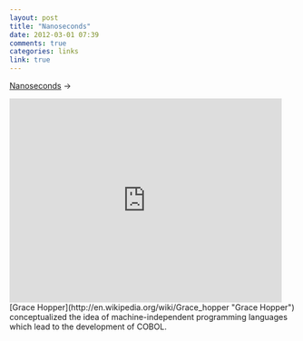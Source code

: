 ```yaml
---
layout: post
title: "Nanoseconds"
date: 2012-03-01 07:39
comments: true
categories: links
link: true
---
```

[Nanoseconds](http://www.youtube.com/watch?v=JEpsKnWZrJ8 "Nanoseconds") &rarr;  
<iframe width="480" height="360" src="http://www.youtube.com/embed/JEpsKnWZrJ8" frameborder="0" allowfullscreen></iframe>  
[Grace Hopper](http://en.wikipedia.org/wiki/Grace_hopper "Grace Hopper") conceptualized the idea of machine-independent programming languages which lead to the development of COBOL.
